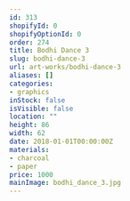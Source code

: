 ```yaml
---
id: 313
shopifyId: 0
shopifyOptionId: 0
order: 274
title: Bodhi Dance 3
slug: bodhi-dance-3
url: art-works/bodhi-dance-3
aliases: []
categories:
- graphics
inStock: false
isVisible: false
location: ""
height: 86
width: 62
date: 2018-01-01T00:00:00Z
materials:
- charcoal
- paper
price: 1000
mainImage: bodhi_dance_3.jpg
---
```

